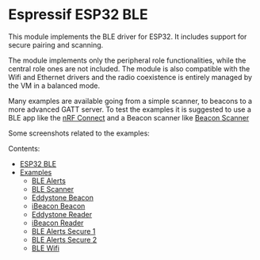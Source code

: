 # Espressif ESP32 BLE

This module implements the BLE driver for ESP32. It includes support for secure pairing and scanning.

The module implements only the peripheral role functionalities, while the central role ones are not included. The module is also compatible with the Wifi and Ethernet drivers and the radio coexistence is entirely managed by the VM in a balanced mode.

Many examples are available going from a simple scanner, to beacons to a more advanced GATT server. To test the examples it is suggested to use a BLE app like the [nRF Connect](https://play.google.com/store/apps/details?id=no.nordicsemi.android.mcp&hl=en) and a Beacon scanner like [Beacon Scanner](https://play.google.com/store/apps/details?id=com.bridou_n.beaconscanner&hl=en_US)

Some screenshots related to the examples:



Contents:

-   [ESP32 BLE](https://docs.zerynth.com/latest/official/lib.espressif.esp32ble/docs/official_lib.espressif.esp32ble_esp32ble.html)
-   [Examples](https://docs.zerynth.com/latest/official/lib.espressif.esp32ble/examples/examples.html)
    -   [BLE Alerts](https://docs.zerynth.com/latest/official/lib.espressif.esp32ble/examples/examples.html#ble-alerts)
    -   [BLE Scanner](https://docs.zerynth.com/latest/official/lib.espressif.esp32ble/examples/examples.html#ble-scanner)
    -   [Eddystone Beacon](https://docs.zerynth.com/latest/official/lib.espressif.esp32ble/examples/examples.html#eddystone-beacon)
    -   [iBeacon Beacon](https://docs.zerynth.com/latest/official/lib.espressif.esp32ble/examples/examples.html#ibeacon-beacon)
    -   [Eddystone Reader](https://docs.zerynth.com/latest/official/lib.espressif.esp32ble/examples/examples.html#eddystone-reader)
    -   [iBeacon Reader](https://docs.zerynth.com/latest/official/lib.espressif.esp32ble/examples/examples.html#ibeacon-reader)
    -   [BLE Alerts Secure 1](https://docs.zerynth.com/latest/official/lib.espressif.esp32ble/examples/examples.html#ble-alerts-secure-1)
    -   [BLE Alerts Secure 2](https://docs.zerynth.com/latest/official/lib.espressif.esp32ble/examples/examples.html#ble-alerts-secure-2)
    -   [BLE Wifi](https://docs.zerynth.com/latest/official/lib.espressif.esp32ble/examples/examples.html#ble-wifi)
<!--stackedit_data:
eyJoaXN0b3J5IjpbLTE0NzM4NDcyMDJdfQ==
-->
